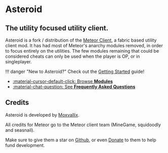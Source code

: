 # Asteroid
## The utility focused utility client.

Asteroid is a fork / distribution of the [Meteor Client](https://meteorclient.com/), a fabric based utility client mod. It has had most of Meteor's anarchy modules removed, in order to focus entirely on the utilities. The few modules remaining that could be considered cheats can only be used when the player is OP, or in singleplayer.

!!! danger "New to Asteroid?"
    Check out the [Getting Started](getting-started.md) guide!

<div class="grid cards" markdown>

- [:material-cursor-default-click: Browse __Modules__](modules/index.md)
- [:material-chat-question: See __Frequently Asked Questions__](faq.md)

</div>

## Credits
Asteroid is developed by [Moxvallix](https://moxvallix.com).

All credits for Meteor go to the Meteor client team (MineGame, squidoodly and seasnail).

Make sure to give them a star on [Github](https://github.com/MeteorDevelopment/meteor-client), or even [Donate](https://meteorclient.com/donate) to them to help fund development.